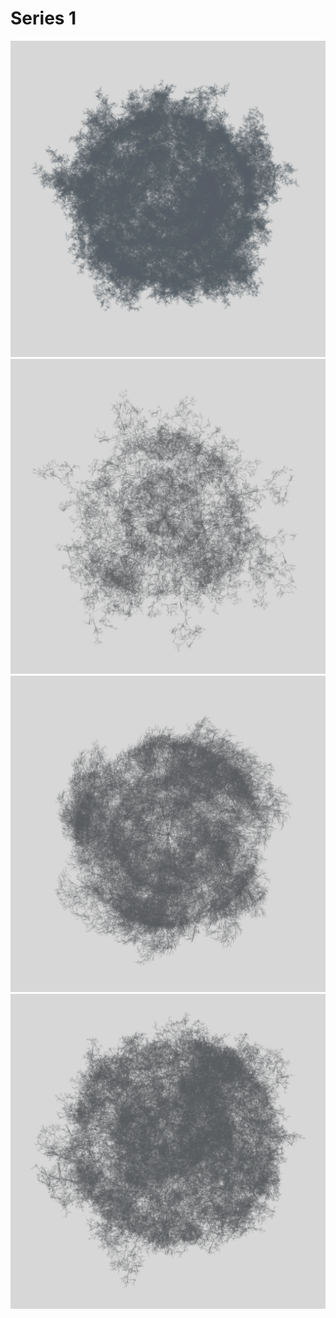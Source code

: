 # Series 1

![Abstract sample 1](sample1.png)
![Abstract sample 2](sample2.png)
![Abstract sample 3](sample3.png)
![Abstract sample 4](sample4.png)
